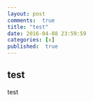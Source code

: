 ```yaml
---
layout: post
comments:  true
title: "test"
date: 2016-04-08 23:59:59
categories: [x]
published:  true
---
```


## test
test
